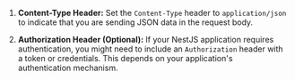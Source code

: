 1. **Content-Type Header:**
 Set the `Content-Type` header to `application/json` to indicate that you are sending JSON data in the request body.

2. **Authorization Header (Optional):**
If your NestJS application requires authentication, you might need to include an `Authorization` header with a token or credentials. This depends on your application's authentication mechanism.